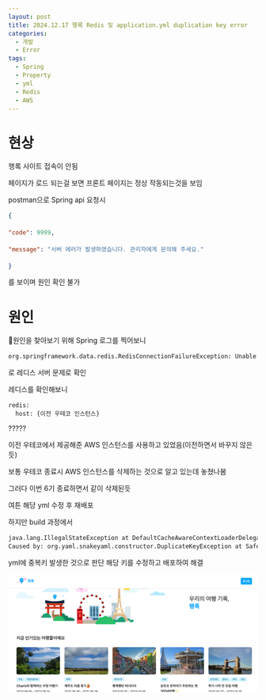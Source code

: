 ```yaml
---
layout: post
title: 2024.12.17 행록 Redis 및 application.yml duplication key error
categories:
  - 개발
  - Error
tags:
  - Spring
  - Property
  - yml
  - Redis
  - AWS
---
```

# 현상

행록 사이트 접속이 안됨

페이지가 로드 되는걸 보면 프론트 페이지는 정상 작동되는것을 보임

postman으로 Spring api 요청시 

```json
{

"code": 9999,

"message": "서버 에러가 발생하였습니다. 관리자에게 문의해 주세요."

}
```

를 보이며 원인 확인 불가

# 원인
원인을 찾아보기 위해 Spring 로그를 찍어보니

```bash
org.springframework.data.redis.RedisConnectionFailureException: Unable to connect to Redis
```

로 레디스 서버 문제로 확인

레디스를 확인해보니

```
redis:
  host: {이전 우테코 인스턴스}
```

?????

이전 우테코에서 제공해준 AWS 인스턴스를 사용하고 있었음(이전하면서 바꾸지 않은듯)

보통 우테코 종료시 AWS 인스턴스를 삭제하는 것으로 알고 있는데 놓쳤나봄

그러다 이번 6기 종료하면서 같이 삭제된듯

여튼 해당 yml 수정 후 재배포

하지만 build 과정에서
```bash
java.lang.IllegalStateException at DefaultCacheAwareContextLoaderDelegate.java:143
Caused by: org.yaml.snakeyaml.constructor.DuplicateKeyException at SafeConstructor.java:129
```

yml에 중복키 발생한 것으로 판단 해당 키를 수정하고 배포하여 해결

![hanglog.png](../assets/img/post/2024-12-17/hanglog.png)
